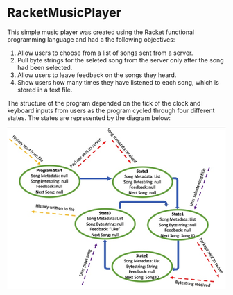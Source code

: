 # RacketMusicPlayer
This simple music player was created using the Racket functional programming language and had a the following objectives:
1. Allow users to choose from a list of songs sent from a server.
2. Pull byte strings for the seleted song from the server only after the song had been selected.
2. Allow users to leave feedback on the songs they heard.
3. Show users how many times they have listened to each song, which is stored in a text file.

The structure of the program depended on the tick of the clock and keyboard inputs from users as the program cycled through four different states. The states are represented by the diagram below:

![alt text](https://github.com/rtalhouk/RacketMusicPlayer/blob/master/Image%202-20-19%20at%2012.26%20PM.jpg)
